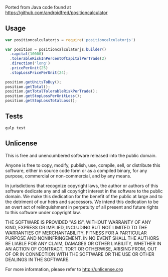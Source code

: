 Ported from Java code found at https://github.com/androidfred/positioncalculator

## Usage
```javascript
var positioncalculatorjs = require('positioncalculatorjs')
  
var position = positioncalculatorjs.builder()
  .capital(10000)
  .tolerableRiskInPercentOfCapitalPerTrade(2)
  .direction('long')
  .pricePerUnit(25)
  .stopLossPricePerUnit(24);
  
position.getUnitsToBuy();
position.getTotal();
position.getTotalTolerableRiskPerTrade();
position.getStopLossPerUnitLoss();
position.getStopLossTotalLoss();
```

## Tests
```
gulp test
```
  
## Unlicense
This is free and unencumbered software released into the public domain.

Anyone is free to copy, modify, publish, use, compile, sell, or distribute this software, either in source code form or as a compiled binary, for any purpose, commercial or non-commercial, and by any means.

In jurisdictions that recognize copyright laws, the author or authors of this software dedicate any and all copyright interest in the software to the public domain. We make this dedication for the benefit of the public at large and to the detriment of our heirs and successors. We intend this dedication to be an overt act of relinquishment in perpetuity of all present and future rights to this software under copyright law.

THE SOFTWARE IS PROVIDED "AS IS", WITHOUT WARRANTY OF ANY KIND, EXPRESS OR IMPLIED, INCLUDING BUT NOT LIMITED TO THE WARRANTIES OF MERCHANTABILITY, FITNESS FOR A PARTICULAR PURPOSE AND NONINFRINGEMENT. IN NO EVENT SHALL THE AUTHORS BE LIABLE FOR ANY CLAIM, DAMAGES OR OTHER LIABILITY, WHETHER IN AN ACTION OF CONTRACT, TORT OR OTHERWISE, ARISING FROM, OUT OF OR IN CONNECTION WITH THE SOFTWARE OR THE USE OR OTHER DEALINGS IN THE SOFTWARE.

For more information, please refer to http://unlicense.org
